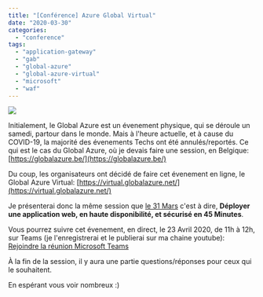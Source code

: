 ```yaml
---
title: "[Conférence] Azure Global Virtual"
date: "2020-03-30"
categories: 
  - "conference"
tags: 
  - "application-gateway"
  - "gab"
  - "global-azure"
  - "global-azure-virtual"
  - "microsoft"
  - "waf"
---
```


![](https://i0.wp.com/cloudyjourney.fr/wp-content/uploads/2020/03/gav_logo.png?fit=762%2C587&ssl=1)

Initialement, le Global Azure est un évenement physique, qui se déroule un samedi, partour dans le monde. Mais à l'heure actuelle, et à cause du COVID-19, la majorité des évenements Techs ont été annulés/reportés. Ce qui est le cas du Global Azure, où je devais faire une session, en Belgique: [https://globalazure.be/](https://globalazure.be/)

Du coup, les organisateurs ont décidé de faire cet évenement en ligne, le Global Azure Virtual: [https://virtual.globalazure.net/](https://virtual.globalazure.net/)

Je présenterai donc la même session que [le 31 Mars](https://cloudyjourney.fr/2020/03/27/virtual-azure-community-day/) c'est à dire, **Déployer une application web, en haute disponibilité, et sécurisé en 45 Minutes**.

Vous pourrez suivre cet évenement, en direct, le 23 Avril 2020, de 11h à 12h, sur Teams (je l'enregistrerai et le publierai sur ma chaine youtube): [Rejoindre la réunion Microsoft Teams](https://teams.microsoft.com/l/meetup-join/19%3ameeting_NzA2NzU4NjItYzJkYy00MzFkLWEzMGQtOTcxZjJkYjlhOWI5%40thread.v2/0?context=%7b%22Tid%22%3a%22eeaf349e-fb1e-4ee9-bd70-0556e75ee697%22%2c%22Oid%22%3a%22d9b355cf-679b-48ae-994d-055c11c93044%22%7d)

À la fin de la session, il y aura une partie questions/réponses pour ceux qui le souhaitent.

En espérant vous voir nombreux :)
